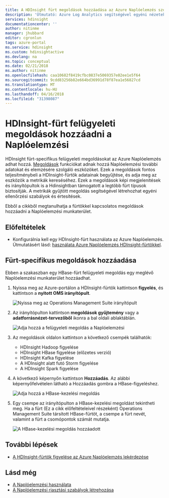 ```yaml
---
title: A HDInsight fürt megoldások hozzáadása az Azure Naplóelemzés szolgáltatáshoz |} Microsoft Docs
description: 'Útmutató: Azure Log Analytics segítségével egyéni nézeteket a HDInsight-fürtök létrehozása.'
services: hdinsight
documentationcenter: ''
author: nitinme
manager: jhubbard
editor: cgronlun
tags: azure-portal
ms.service: hdinsight
ms.custom: hdinsightactive
ms.devlang: na
ms.topic: conceptual
ms.date: 02/21/2018
ms.author: nitinme
ms.openlocfilehash: caa10682f8419cfbc0837e5069357e02ee1e5f64
ms.sourcegitcommit: 9cdd83256b82e664bd36991d78f87ea1e56827cd
ms.translationtype: MT
ms.contentlocale: hu-HU
ms.lasthandoff: 04/16/2018
ms.locfileid: "31398087"
---
```

# <a name="add-hdinsight-cluster-management-solutions-to-log-analytics"></a>HDInsight-fürt felügyeleti megoldások hozzáadni a Naplóelemzési

HDInsight fürt-specifikus felügyeleti megoldásokat az Azure Naplóelemzés adhat hozzá. [Megoldások](../log-analytics/log-analytics-add-solutions.md) funkciókat adnak hozzá Naplóelemzési további adatokat és elemzésére szolgáló eszközöket. Ezek a megoldások fontos teljesítménybeli a HDInsight-fürtök adatainak begyűjtése, és adja meg az eszközök a metrikák kereséséhez. Ezek a megoldások képi megjelenítések és irányítópultok is a Hdinsightban támogatott a legtöbb fürt típusok biztosítják. A metrikák gyűjtött megoldás segítségével létrehozhat egyéni ellenőrzési szabályok és értesítések. 

Ebből a cikkből megtanulhatja a fürtökkel kapcsolatos megoldások hozzáadni a Naplóelemzési munkaterület.

## <a name="prerequisites"></a>Előfeltételek

* Konfigurálnia kell egy HDInsight-fürt használata az Azure Naplóelemzés. Útmutatásért lásd: [használata Azure Naplóelemzés HDInsight-fürtökkel](hdinsight-hadoop-oms-log-analytics-tutorial.md).

## <a name="add-cluster-specific-management-solutions"></a>Fürt-specifikus megoldások hozzáadása

Ebben a szakaszban egy HBase-fürt felügyeleti megoldás egy meglévő Naplóelemzési munkaterület hozzáadhat.

1. Nyissa meg az Azure-portálon a HDInsight-fürtök kattintson **figyelés**, és kattintson a **nyitott OMS irányítópult**.

    ![Nyissa meg az Operations Management Suite irányítópult](./media/hdinsight-hadoop-oms-log-analytics-management-solutions/hdinsight-log-analytics-open-oms-dashboard.png "nyitott OMS irányítópult")

1. Az irányítópulton kattintson **megoldások gyűjtemény** vagy a **adatforrásnézet-tervezőből** ikonra a bal oldali ablaktáblán.

    ![Adja hozzá a felügyeleti megoldás a Naplóelemzési](./media/hdinsight-hadoop-oms-log-analytics-management-solutions/hdinsight-add-management-solution-oms-portal.png "adja hozzá a felügyeleti megoldás az Operations Management Suite szolgáltatásban")

2. Az megoldások oldalon kattintson a következő csempék találhatók:

    - HDInsight Hadoop figyelése
    - HDInsight HBase figyelése (előzetes verzió)
    - HDInsight Kafka figyelése
    - A HDInsight alatt futó Storm figyelése
    - A HDInsight Spark figyelése

3. A következő képernyőn kattintson **Hozzáadás**.  Az alábbi képernyőfelvételen látható a Hozzáadás gombra a HBase-figyeléshez.

     ![Adja hozzá a HBase-kezelési megoldás](./media/hdinsight-hadoop-oms-log-analytics-management-solutions/add-hbase-management-solution.png "adja hozzá a HBase-kezelési megoldás")

4. Egy csempe az irányítópulton a HBase-kezelési megoldást tekintheti meg. Ha a fürt (Ez a cikk előfeltételeivel részeként) Operations Management Suite társított HBase-fürtöt, a csempe a fürt nevét, valamint a fürt a csomópontok számát mutatja.

    ![A HBase-kezelési megoldás hozzáadott](./media/hdinsight-hadoop-oms-log-analytics-management-solutions/added-hbase-management-solution.png "hozzáadott HBase-kezelési megoldás")

## <a name="next-steps"></a>További lépések

* [A HDInsight-fürtök figyelése az Azure Naplóelemzés lekérdezése](hdinsight-hadoop-oms-log-analytics-use-queries.md)

## <a name="see-also"></a>Lásd még

* [A Naplóelemzési használata](https://blogs.msdn.microsoft.com/wei_out_there_with_system_center/2016/07/03/oms-log-analytics-create-tiles-drill-ins-and-dashboards-with-the-view-designer/)
* [A Naplóelemzési riasztási szabályok létrehozása](../log-analytics/log-analytics-alerts-creating.md)
